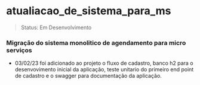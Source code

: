<h1>atualiacao_de_sistema_para_ms</h1>

>Status: Em Desenvolvimento

### Migração do sistema monolitico de agendamento para micro serviços

 + 03/02/23 foi adicionado ao projeto o fluxo de cadastro, banco h2
para o desenvovimento inicial da aplicação, teste unitario do primeiro end point de cadastro
e o swagger para documentação da aplicação.
